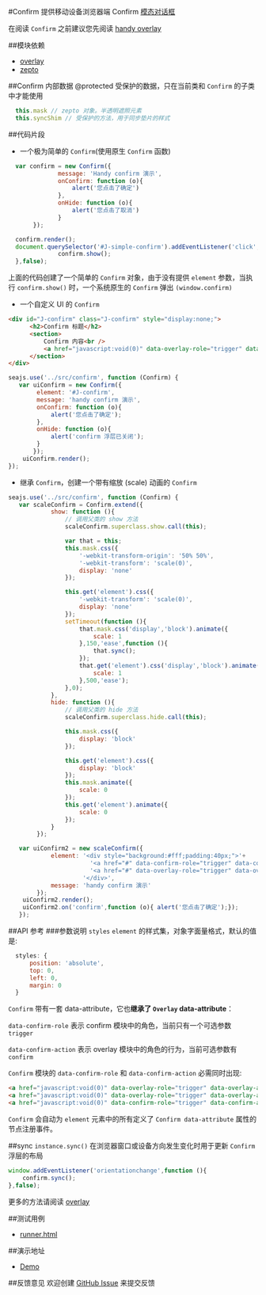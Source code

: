 #Confirm
提供移动设备浏览器端 Confirm [模态对话框](http://zh.wikipedia.org/wiki/%E5%AF%B9%E8%AF%9D%E6%A1%86)

在阅读 `Confirm` 之前建议您先阅读 [handy overlay](overlay)

##模块依赖
- [overlay](http://github.com/alipay/handy/tree/master/lib/overlay)
- [zepto](http://github.com/alipay/arale/tree/master/lib/zepto)

##Confirm 内部数据
@protected 受保护的数据，只在当前类和 `Confirm` 的子类中才能使用
```js
  this.mask // zepto 对象。半透明遮照元素
  this.syncShim // 受保护的方法，用于同步垫片的样式
```

##代码片段
- 一个极为简单的 `Confirm`(使用原生 `Confirm` 函数)
```js
  var confirm = new Confirm({
              message: 'Handy confirm 演示',
              onConfirm: function (o){
                  alert('您点击了确定')
              },
              onHide: function (o){
                  alert('您点击了取消')
              }
       });

  confirm.render();
  document.querySelector('#J-simple-confirm').addEventListener('click',function (){
              confirm.show();
  },false);
```
上面的代码创建了一个简单的 `Confirm` 对象，由于没有提供 `element` 参数，当执行 `confirm.show()` 时，一个系统原生的 `Confirm`
 弹出 `(window.confirm)`
- 一个自定义 UI 的 `Confirm`
```html
<div id="J-confirm" class="J-confirm" style="display:none;">
      <h2>Confirm 标题</h2>
      <section>
          Confirm 内容<br />
          <a href="javascript:void(0)" data-overlay-role="trigger" data-overlay-action="hide">关闭</a>
      </section>
</div>
```
```js
seajs.use('../src/confirm', function (Confirm) {
   var uiConfirm = new Confirm({
        element: '#J-confirm',
        message: 'handy confirm 演示',
        onConfirm: function (o){
            alert('您点击了确定');
        },
        onHide: function (o){
            alert('confirm 浮层已关闭');
        }
       });
    uiConfirm.render();
});
```
- 继承 `Confirm`，创建一个带有缩放 (scale) 动画的 `Confirm`
```js
seajs.use('../src/confirm', function (Confirm) {
   var scaleConfirm = Confirm.extend({
            show: function (){
                // 调用父类的 show 方法
                scaleConfirm.superclass.show.call(this);

                var that = this;
                this.mask.css({
                    '-webkit-transform-origin': '50% 50%',
                    '-webkit-transform': 'scale(0)',
                    display: 'none'
                });

                this.get('element').css({
                    '-webkit-transform': 'scale(0)',
                    display: 'none'
                });
                setTimeout(function (){
                    that.mask.css('display','block').animate({
                        scale: 1
                    },150,'ease',function (){
                        that.sync();
                    });
                    that.get('element').css('display','block').animate({
                        scale: 1
                    },500,'ease');
                },0);
            },
            hide: function (){
                // 调用父类的 hide 方法
                scaleConfirm.superclass.hide.call(this);

                this.mask.css({
                    display: 'block'
                });

                this.get('element').css({
                    display: 'block'
                });
                this.mask.animate({
                    scale: 0
                });
                this.get('element').animate({
                    scale: 0
                });
            }
        });

   var uiConfirm2 = new scaleConfirm({
            element: '<div style="background:#fff;padding:40px;">'+
                       '<a href="#" data-confirm-role="trigger" data-confirm-action="confirm">确定</a>'+
                       '<a href="#" data-overlay-role="trigger" data-overlay-action="hide">关闭</a>'+
                     '</div>',
            message: 'handy confirm 演示'
        });
    uiConfirm2.render();
    uiConfirm2.on('confirm',function (o){ alert('您点击了确定');});
   });
```

##API 参考
###参数说明
`styles` `element` 的样式集，对象字面量格式，默认的值是:
```js
  styles: {
      position: 'absolute',
      top: 0,
      left: 0,
      margin: 0
  }
```
`Confirm` 带有一套 data-attribute，它也**继承了 `Overlay` data-attribute**：

`data-confirm-role` 表示 confirm 模块中的角色，当前只有一个可选参数 `trigger`

`data-confirm-action` 表示 overlay 模块中的角色的行为，当前可选参数有 `confirm`

`Confirm` 模块的 `data-confirm-role` 和 `data-confirm-action` 必需同时出现:
```html
<a href="javascript:void(0)" data-overlay-role="trigger" data-overlay-action="hide">取消</a>
<a href="javascript:void(0)" data-overlay-role="trigger" data-overlay-action="destroy">销毁</a>
<a href="javascript:void(0)" data-confirm-role="trigger" data-confirm-action="confirm">确定</a>
```
`Confirm` 会自动为 `element` 元素中的所有定义了 `Confirm data-attribute` 属性的节点注册事件。

##sync `instance.sync()`
在浏览器窗口或设备方向发生变化时用于更新 `Confirm` 浮层的布局
```js
window.addEventListener('orientationchange',function (){
    confirm.sync();
},false);
```

更多的方法请阅读 [overlay](http://github.com/alipay/handy/tree/master/lib/overlay)

##测试用例
- [runner.html](../lib/confirm/tests/runner.html)

##演示地址
- [Demo](../lib/confirm/examples/confirm.html)

##反馈意见
欢迎创建 [GitHub Issue](http://github.com/alipay/handy/issues/new) 来提交反馈


